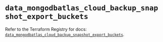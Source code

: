 # `data_mongodbatlas_cloud_backup_snapshot_export_buckets`

Refer to the Terraform Registry for docs: [`data_mongodbatlas_cloud_backup_snapshot_export_buckets`](https://registry.terraform.io/providers/mongodb/mongodbatlas/1.26.1/docs/data-sources/cloud_backup_snapshot_export_buckets).

